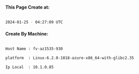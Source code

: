 
   
#### This Page Create at:

```bash

2024-01-25 - 04:27:09 UTC

```

#### Create By Machine:

```bash

Host Name : fv-az1535-930

platform  : Linux-6.2.0-1018-azure-x86_64-with-glibc2.35

Ip Local  : 10.1.0.85

```

